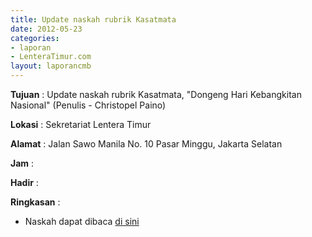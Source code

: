 ```yaml
---
title: Update naskah rubrik Kasatmata
date: 2012-05-23
categories:
- laporan
- LenteraTimur.com
layout: laporancmb
---
```



**Tujuan** : Update naskah rubrik Kasatmata, "Dongeng Hari Kebangkitan Nasional" (Penulis - Christopel Paino)

**Lokasi** : Sekretariat Lentera Timur 

**Alamat** : Jalan Sawo Manila No. 10 Pasar Minggu, Jakarta Selatan

**Jam** : 

**Hadir** :  


**Ringkasan** : 
* Naskah dapat dibaca [di sini](http://www.lenteratimur.com/2012/05/dongeng-hari-kebangkitan-nasional/)
